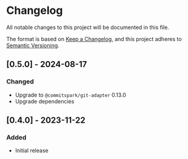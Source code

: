 # Changelog
All notable changes to this project will be documented in this file.

The format is based on [Keep a Changelog](https://keepachangelog.com/en/1.0.0/),
and this project adheres to [Semantic Versioning](https://semver.org/spec/v2.0.0.html).

## [0.5.0] - 2024-08-17
### Changed
- Upgrade to `@commitspark/git-adapter` 0.13.0
- Upgrade dependencies

## [0.4.0] - 2023-11-22
### Added
- Initial release
